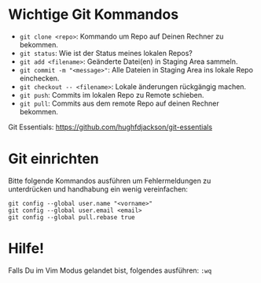 # Wichtige Git Kommandos

* `git clone <repo>`: Kommando um Repo auf Deinen Rechner zu bekommen.
* `git status`: Wie ist der Status meines lokalen Repos?
* `git add <filename>`: Geänderte Datei(en) in Staging Area sammeln.
* `git commit -m "<message>"`: Alle Dateien in Staging Area ins lokale Repo einchecken.
* `git checkout -- <filename>`: Lokale änderungen rückgängig machen.
* `git push`: Commits im lokalen Repo zu Remote schieben.
* `git pull`: Commits aus dem remote Repo auf deinen Rechner bekommen.

Git Essentials: https://github.com/hughfdjackson/git-essentials

# Git einrichten
Bitte folgende Kommandos ausführen um Fehlermeldungen zu unterdrücken und handhabung ein wenig vereinfachen:
```
git config --global user.name "<vorname>"
git config --global user.email <email>
git config --global pull.rebase true
```

# Hilfe!
Falls Du im Vim Modus gelandet bist, folgendes ausführen: `:wq`
